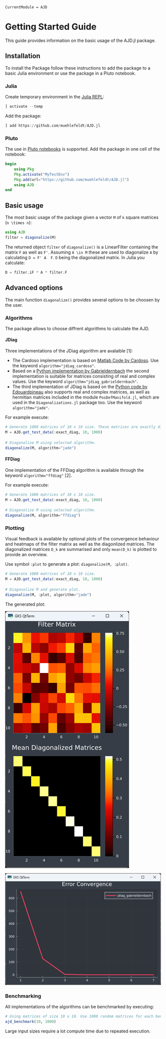 ```@meta
CurrentModule = AJD
```

# Getting Started Guide
This guide provides information on the basic usage of the AJD.jl package.

## Installation
To install the Package follow these instructions to add the package to a basic Julia environment or use the package in a Pluto notebook.

### Julia
Create temporary environment in the [Julia REPL](https://docs.julialang.org/en/v1/stdlib/REPL/):
```julia
] activate --temp
```
Add the package:
```julia
] add https://github.com/muehlefeldt/AJD.jl
```

### Pluto
The use in [Pluto notebooks](https://plutojl.org/) is supported. Add the package in one cell of the notebook:
```julia
begin
    using Pkg
    Pkg.activate("MyTestEnv")
    Pkg.add(url="https://github.com/muehlefeldt/AJD.jl")
    using AJD
end
```

## Basic usage
The most basic usage of the package given a vector ``M`` of ``k`` square matrices (``n \times n``):
```julia
using AJD
filter = diagonalize(M)
```

The returned object `filter` of `diagonalize()` is a LinearFilter containing the matrix ``F`` as well as ``F'``. Assuming ``A \in M`` these are used to diagonalize ``A`` by calculating ``D = F' A  F``. ``D`` being the diagonalized matrix. In Julia you calculate:
```julia
D = filter.iF * A * filter.F
```

## Advanced options
The main function `diagonalize()` provides several options to be choosen by the user.

### Algorithms
The package allows to choose diffrent algorithms to calculate the AJD.

#### JDiag
Three implementations of the JDiag algorithm are avalaible [1]:
* The Cardoso implementation is based on [Matlab Code by Cardoso](https://www2.iap.fr/users/cardoso/jointdiag.html). Use the keyword `algorithm="jdiag_cardoso"`.
* Based on a [Python implementation by Gabrieldernbach](https://github.com/gabrieldernbach/approximate_joint_diagonalization/) the second implementation is suitable for matrices consisting of real and complex values. Use the keyword `algorithm="jdiag_gabrieldernbach"`.
* The third implementation of JDiag is based on the [Python code by Edouardpineau](https://github.com/edouardpineau/Time-Series-ICA-with-SOBI-Jacobi) also supports real and complex matrices, as well as hermitian matrices included in the module `PosDefManifold.jl`, which are used in the `Diagonalizations.jl` package too. Use the keyword `algorithm="jade"`.

For example execute:
```julia
# Generate 1000 matrices of 10 x 10 size. These matrices are exactly diagonalizable.
M = AJD.get_test_data(:exact_diag, 10, 1000)

# Diagonalize M using selected algorithm.
diagonalize(M, algorithm="jade")
```

#### FFDiag
One implementation of the FFDiag algorithm is available through the keyword `algorithm="ffdiag"` [2].

For example execute:
```julia
# Generate 1000 matrices of 10 x 10 size.
M = AJD.get_test_data(:exact_diag, 10, 1000)

# Diagonalize M using selected algorithm.
diagonalize(M, algorithm="ffdiag")
```

### Plotting
Visual feedback is available by optional plots of the convergence behaviour and heatmaps of the filter matrix as well as the diagonlized matrices.  The diagonalized matrices ``D_k`` are summarised and only ``mean(D_k)`` is plotted to provide an overview. 

Use symbol `:plot` to generate a plot: `diagonalize(M, :plot)`.

```julia
# Generate 1000 matrices of 10 x 10 size.
M = AJD.get_test_data(:exact_diag, 10, 1000)

# Diagonalize M and generate plot.
diagonalize(M, :plot, algorithm="jade")
```
The generated plot:

![](matrix.png)

![](conv.png)


### Benchmarking
All implementations of the algorithms can be benchmarked by executing:
```julia
# Using matrices of size 10 x 10. Use 1000 random matrices for each benchmarked run.
ajd_benchmark(10, 1000)
```

Large input sizes require a lot compute time due to repeated execution.
